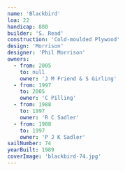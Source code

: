 ```yaml
---
name: 'Blackbird'
loa: 22
handicap: 880
builder: 'S. Read'
construction: 'Cold-moulded Plywood'
design: 'Morrison'
designer: 'Phil Morrison'
owners:
  - from: 2005
    to: null
    owner: 'J M Friend & S Girling'
  - from: 1997
    to: 2005
    owner: 'C Pilling'
  - from: 1988
    to: 1997
    owner: 'R C Sadler'
  - from: 1988
    to: 1997
    owner: 'P J K Sadler'
sailNumber: 74
yearBuilt: 1989
coverImage: 'blackbird-74.jpg'
---
```

